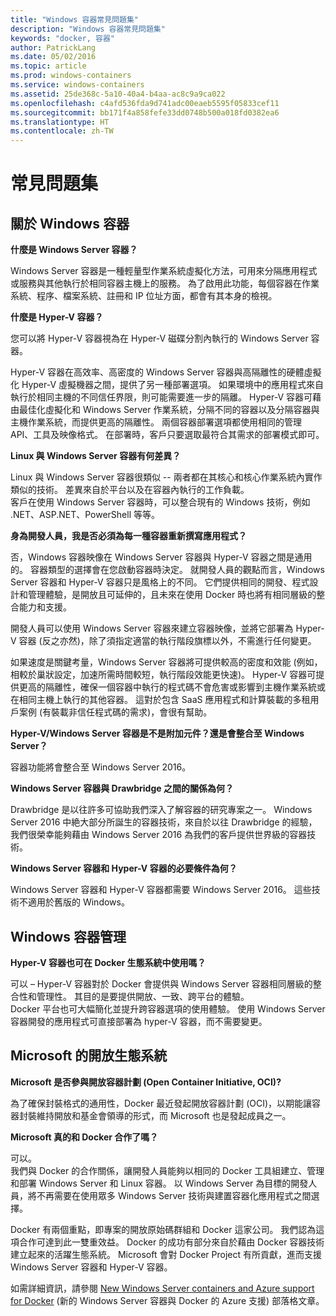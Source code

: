 ```yaml
---
title: "Windows 容器常見問題集"
description: "Windows 容器常見問題集"
keywords: "docker, 容器"
author: PatrickLang
ms.date: 05/02/2016
ms.topic: article
ms.prod: windows-containers
ms.service: windows-containers
ms.assetid: 25de368c-5a10-40a4-b4aa-ac8c9a9ca022
ms.openlocfilehash: c4afd536fda9d741adc00eaeb5595f05833cef11
ms.sourcegitcommit: bb171f4a858fefe33dd0748b500a018fd0382ea6
ms.translationtype: HT
ms.contentlocale: zh-TW
---
```

# <a name="frequently-asked-questions"></a>常見問題集

## <a name="about-windows-containers"></a>關於 Windows 容器

**什麼是 Windows Server 容器？**

Windows Server 容器是一種輕量型作業系統虛擬化方法，可用來分隔應用程式或服務與其他執行於相同容器主機上的服務。 為了啟用此功能，每個容器在作業系統、程序、檔案系統、註冊和 IP 位址方面，都會有其本身的檢視。  

**什麼是 Hyper-V 容器？**

您可以將 Hyper-V 容器視為在 Hyper-V 磁碟分割內執行的 Windows Server 容器。

Hyper-V 容器在高效率、高密度的 Windows Server 容器與高隔離性的硬體虛擬化 Hyper-V 虛擬機器之間，提供了另一種部署選項。 如果環境中的應用程式來自執行於相同主機的不同信任界限，則可能需要進一步的隔離。 Hyper-V 容器可藉由最佳化虛擬化和 Windows Server 作業系統，分隔不同的容器以及分隔容器與主機作業系統，而提供更高的隔離性。 兩個容器部署選項都使用相同的管理 API、工具及映像格式。 在部署時，客戶只要選取最符合其需求的部署模式即可。

**Linux 與 Windows Server 容器有何差異？**

Linux 與 Windows Server 容器很類似 -- 兩者都在其核心和核心作業系統內實作類似的技術。 差異來自於平台以及在容器內執行的工作負載。  
客戶在使用 Windows Server 容器時，可以整合現有的 Windows 技術，例如 .NET、ASP.NET、PowerShell 等等。

**身為開發人員，我是否必須為每一種容器重新撰寫應用程式？**

否，Windows 容器映像在 Windows Server 容器與 Hyper-V 容器之間是通用的。 容器類型的選擇會在您啟動容器時決定。 就開發人員的觀點而言，Windows Server 容器和 Hyper-V 容器只是風格上的不同。 它們提供相同的開發、程式設計和管理體驗，是開放且可延伸的，且未來在使用 Docker 時也將有相同層級的整合能力和支援。

開發人員可以使用 Windows Server 容器來建立容器映像，並將它部署為 Hyper-V 容器 (反之亦然)，除了須指定適當的執行階段旗標以外，不需進行任何變更。

如果速度是關鍵考量，Windows Server 容器將可提供較高的密度和效能 (例如，相較於巢狀設定，加速所需時間較短，執行階段效能更快速)。 Hyper-V 容器可提供更高的隔離性，確保一個容器中執行的程式碼不會危害或影響到主機作業系統或在相同主機上執行的其他容器。 這對於包含 SaaS 應用程式和計算裝載的多租用戶案例 (有裝載非信任程式碼的需求)，會很有幫助。

**Hyper-V/Windows Server 容器是不是附加元件？還是會整合至 Windows Server？**

容器功能將會整合至 Windows Server 2016。  

**Windows Server 容器與 Drawbridge 之間的關係為何？**

Drawbridge 是以往許多可協助我們深入了解容器的研究專案之一。  Windows Server 2016 中絶大部分所誕生的容器技術，來自於以往 Drawbridge 的經驗，我們很榮幸能夠藉由 Windows Server 2016 為我們的客戶提供世界級的容器技術。

**Windows Server 容器和 Hyper-V 容器的必要條件為何？**

Windows Server 容器和 Hyper-V 容器都需要 Windows Server 2016。 這些技術不適用於舊版的 Windows。


## <a name="windows-container-management"></a>Windows 容器管理

**Hyper-V 容器也可在 Docker 生態系統中使用嗎？**

可以 – Hyper-V 容器對於 Docker 會提供與 Windows Server 容器相同層級的整合性和管理性。  其目的是要提供開放、一致、跨平台的體驗。  
Docker 平台也可大幅簡化並提升跨容器選項的使用體驗。 使用 Windows Server 容器開發的應用程式可直接部署為 hyper-V 容器，而不需要變更。


## <a name="microsofts-open-ecosystem"></a>Microsoft 的開放生態系統

**Microsoft 是否參與開放容器計劃 (Open Container Initiative, OCI)?**

為了確保封裝格式的通用性，Docker 最近發起開放容器計劃 (OCI)，以期能讓容器封裝維持開放和基金會領導的形式，而 Microsoft 也是發起成員之一。

**Microsoft 真的和 Docker 合作了嗎？**

可以。  
我們與 Docker 的合作關係，讓開發人員能夠以相同的 Docker 工具組建立、管理和部署 Windows Server 和 Linux 容器。 以 Windows Server 為目標的開發人員，將不再需要在使用眾多 Windows Server 技術與建置容器化應用程式之間選擇。  

Docker 有兩個重點，即專案的開放原始碼群組和 Docker 這家公司。 我們認為這項合作可達到此一雙重效益。 Docker 的成功有部分來自於藉由 Docker 容器技術建立起來的活躍生態系統。 Microsoft 會對 Docker Project 有所貢獻，進而支援 Windows Server 容器和 Hyper-V 容器。  

如需詳細資訊，請參閱 [New Windows Server containers and Azure support for Docker](http://azure.microsoft.com/blog/2014/10/15/new-windows-server-containers-and-azure-support-for-docker/?WT.mc_id=Blog_ServerCloud_Announce_TTD) (新的 Windows Server 容器與 Docker 的 Azure 支援) 部落格文章。

